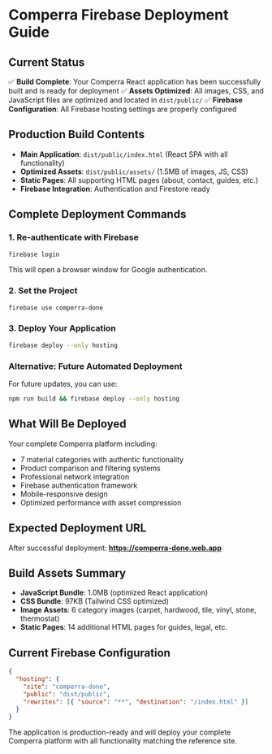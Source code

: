 # Comperra Firebase Deployment Guide

## Current Status
✅ **Build Complete**: Your Comperra React application has been successfully built and is ready for deployment
✅ **Assets Optimized**: All images, CSS, and JavaScript files are optimized and located in `dist/public/`
✅ **Firebase Configuration**: All Firebase hosting settings are properly configured

## Production Build Contents
- **Main Application**: `dist/public/index.html` (React SPA with all functionality)
- **Optimized Assets**: `dist/public/assets/` (1.5MB of images, JS, CSS)
- **Static Pages**: All supporting HTML pages (about, contact, guides, etc.)
- **Firebase Integration**: Authentication and Firestore ready

## Complete Deployment Commands

### 1. Re-authenticate with Firebase
```bash
firebase login
```
This will open a browser window for Google authentication.

### 2. Set the Project
```bash
firebase use comperra-done
```

### 3. Deploy Your Application
```bash
firebase deploy --only hosting
```

### Alternative: Future Automated Deployment
For future updates, you can use:
```bash
npm run build && firebase deploy --only hosting
```

## What Will Be Deployed
Your complete Comperra platform including:
- 7 material categories with authentic functionality
- Product comparison and filtering systems
- Professional network integration
- Firebase authentication framework
- Mobile-responsive design
- Optimized performance with asset compression

## Expected Deployment URL
After successful deployment: **https://comperra-done.web.app**

## Build Assets Summary
- **JavaScript Bundle**: 1.0MB (optimized React application)
- **CSS Bundle**: 97KB (Tailwind CSS optimized)
- **Image Assets**: 6 category images (carpet, hardwood, tile, vinyl, stone, thermostat)
- **Static Pages**: 14 additional HTML pages for guides, legal, etc.

## Current Firebase Configuration
```json
{
  "hosting": {
    "site": "comperra-done",
    "public": "dist/public",
    "rewrites": [{ "source": "**", "destination": "/index.html" }]
  }
}
```

The application is production-ready and will deploy your complete Comperra platform with all functionality matching the reference site.